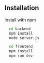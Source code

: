 
## Installation

Install with npm

```bash
  cd backend
  npm install
  node server.js
```
```bash
  cd frontend
  npm install
  npm run dev
```
    
